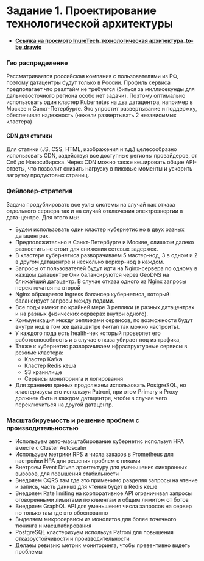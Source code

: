 # Задание 1. Проектирование технологической архитектуры

- **[Ссылка на просмотр InureTech_технологическая архитектура_to-be.drawio](https://viewer.diagrams.net/?lightbox=1&highlight=0000ff&nav=1&title=InureTech_%D1%82%D0%B5%D1%85%D0%BD%D0%BE%D0%BB%D0%BE%D0%B3%D0%B8%D1%87%D0%B5%D1%81%D0%BA%D0%B0%D1%8F%20%D0%B0%D1%80%D1%85%D0%B8%D1%82%D0%B5%D0%BA%D1%82%D1%83%D1%80%D0%B0_to-be.drawio#Uhttps%3A%2F%2Fdrive.google.com%2Fuc%3Fid%3D1u29nOgBFtMPe7P7vAEKRBLWX9AIiKzkN%26export%3Ddownload)**  


### Гео распределение

Рассматривается российская компания с пользователями из РФ, поэтому датацентры будут только в России. Профиль сервиса
предполагает что реалтайм не требуется (биться за миллисекунды для дальневосточного региона особо нет задачи).
Поэтому оптимально использовать один кластер Kubernetes на два датацентра, например в Москве и Санкт-Петербурге. 
Это упростит развертывание и поддержку, обеспечивая надежность (нежели развертывать 2 независымых кластера)

#### CDN для статики

Для статики (JS, CSS, HTML, изображения и т.д.) целесообразно использовать CDN, задействуя все доступные регионы
провайдеров, от Спб до Новосибирска. Через CDN можно также кешировать общие API-ответы, что позволит снизить
нагрузку в пиковые моменты и ускорить загрузку продуктовых страниц.

### Фейловер-стратегия

Задача продублировать все узлы системы на случай как отказа отдельного сервера
так и на случай отключения электроэнергии в дата-центре. Для этого мы:

- Будем использовать один кластер кубернетис но в двух разных датацентрах.
- Предположительно в Санкт-Петербурге и Москве, слишком далеко разностить не стоит для снижения сетевых задержек.
- В кластере кубернетиса разворачиваем 5 мастер-нод, 3 в одном и 2 в другом датацентре и несколько воркер-нод в каждом.
- Запросы от пользователей будут идти на Nginx-сервера по одному в каждом датацентре
  Они балансируются через GeoDNS на ближайший датацентр.
  В случае отказа одного из Nginx запросы переключатся на второй 
- Nginx обращается Ingress балансер кубернетиса, который балансирует запросы между подами.
- Все поды имеют по крайней мере 3 реплики (в разных датацентрах и на разных физических серверах внутри одного).
- Коммуникация между репликами сервисов, по возможности будут внутри нод в том же датацентре (читал так можно настроить).
- У каждого пода есть health-чек который проверяет его работоспособность и в случае отказа убирает под из трафика,
- Также к кубернетис разворачиваем нфраструктурные сервисы в режиме кластера:
    - Кластер Kafka
    - Кластер Redis кеша
    - S3 хранилище
    - Сервисы мониторинга и логирования
- Для хранения данных продолжаем использовать PostgreSQL,
  но кластеризуем его используя Patroni, при этом Primary и Proxy должнен быть в каждом датацентре,
  чтобы в случае чего переключиться на другой датацентр.

### Масштабируемость и решение проблем с производительностью

- Используем авто-масштабирование кубернетис используя HPA вместе с Cluster Autoscaler
- Используем метрики RPS и числа заказов в Prometheus для настройки HPA для решения проблем с пиками
- Внетряем Event Driven архитектуру для уменьшения синхронных вызовов, для повышения стабильности
- Внедряем CQRS там где это применимо разделяя запросы на чтение и запись, часть данныз для чтения будет в Redis кеше
- Внедряем Rate limiting на корпоративное API ограничивая запросы оговоренными лимитами по клиентам и общим лимитом от ботов
- Внедряем GraphQL API для уменьшения числа запросов на сервер но только там где это обоснованно 
- Выделяем микросервисы из монолитов для более точечного тюнинга и масштабирования
- PostgreSQL кластеризуем используя Patroni для повышения отказоустойчивости и производительности
- Делаем ревизию метрик мониторинга, чтобы превентивно видеть проблемы 
